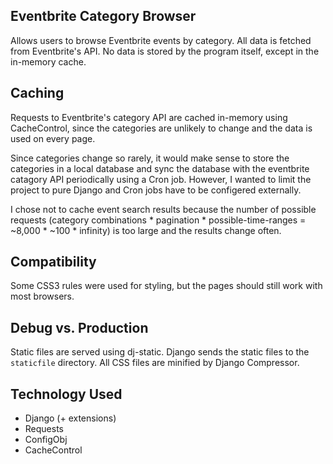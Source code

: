 ## Eventbrite Category Browser
Allows users to browse Eventbrite events by category. All data is fetched from Eventbrite's API. No data is stored by the program itself, except in the in-memory cache.

## Caching
Requests to Eventbrite's category API are cached in-memory using CacheControl, since the categories are unlikely to change and the data is used on every page.

Since categories change so rarely, it would make sense to store the categories in a local database and sync the database with the eventbrite catagory API periodically using a Cron job. However, I wanted to limit the project to pure Django and Cron jobs have to be configered externally.

I chose not to cache event search results because the number of possible requests (category combinations * pagination * possible-time-ranges = ~8,000 * ~100 * infinity) is too large and the results change often.

## Compatibility
Some CSS3 rules were used for styling, but the pages should still work with most browsers.

## Debug vs. Production
Static files are served using dj-static. Django sends the static files to the `staticfile` directory. All CSS files are minified by Django Compressor.

## Technology Used
- Django (+ extensions)
- Requests
- ConfigObj
- CacheControl